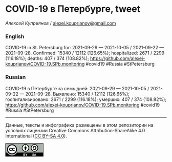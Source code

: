 COVID-19 в Петербурге, tweet
============================

*Алексей Куприянов* /
<a href="mailto:alexei.kouprianov@gmail.com" class="email">alexei.kouprianov@gmail.com</a>

### English

COVID-19 in St. Petersburg for: 2021-09-29 — 2021-10-05 / 2021-09-22 —
2021-09-28. Сonfirmed: 15340 / 12112 (126.65%); hospitalized: 2671 /
2299 (116.18%); deaths: 407 / 374 (108.82%);
<a href="https://github.com/alexei-kouprianov/COVID-19.SPb.monitoring" class="uri">https://github.com/alexei-kouprianov/COVID-19.SPb.monitoring</a>
\#covid19 \#Russia \#StPetersburg

### Russian

COVID-19 в Петербурге за семь дней: 2021-09-29 — 2021-10-05 / 2021-09-22
— 2021-09-28. Выявлено: 15340 / 12112 (126.65%); госпитализировано: 2671
/ 2299 (116.18%); умерших: 407 / 374 (108.82%);
<a href="https://github.com/alexei-kouprianov/COVID-19.SPb.monitoring" class="uri">https://github.com/alexei-kouprianov/COVID-19.SPb.monitoring</a>
\#covid19 \#Russia \#StPetersburg

------------------------------------------------------------------------

Данные, тексты и инфографика размещены в этом репозитории на условиях
лицензии Creative Commons Attribution-ShareAlike 4.0 International ([CC
BY-SA 4.0](https://creativecommons.org/licenses/by-sa/4.0/)).

![](../misc/CC-BY-SA-icon.png "CC-BY-SA")
